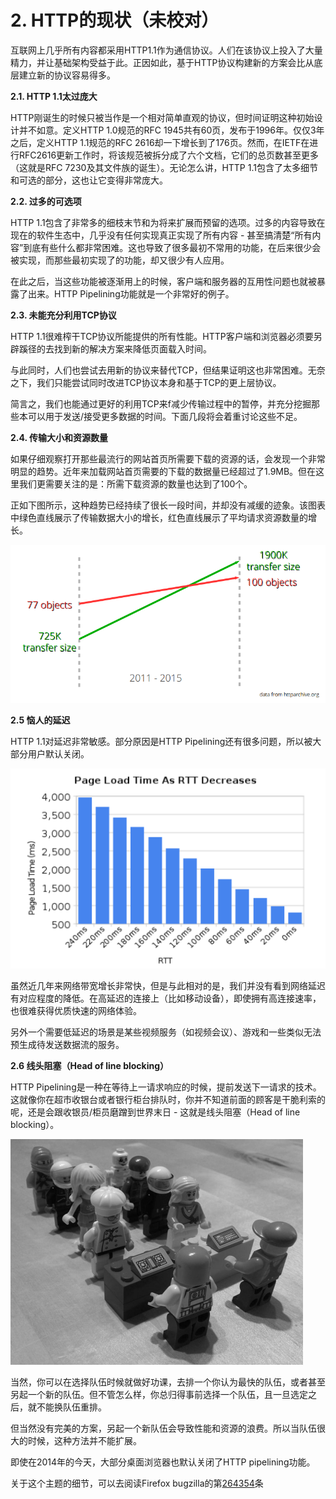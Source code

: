 # 2. HTTP的现状（未校对）

互联网上几乎所有内容都采用HTTP1.1作为通信协议。人们在该协议上投入了大量精力，并让基础架构受益于此。<!--前面这句话需要review一下-->正因如此，基于HTTP协议构建新的方案会比从底层建立新的协议容易得多。

**2.1. HTTP 1.1太过庞大** <!--这一段基本OK-->

HTTP刚诞生的时候只被当作是一个相对简单直观的协议，但时间证明这种初始设计并不如意。定义HTTP 1.0规范的RFC 1945共有60页，发布于1996年。仅仅3年之后，定义HTTP 1.1规范的RFC 2616却一下增长到了176页。然而，在IETF在进行RFC2616更新工作时，将该规范被拆分成了六个文档，它们的总页数甚至更多（这就是RFC 7230及其文件族的诞生）。无论怎么讲，HTTP 1.1包含了太多细节和可选的部分，这也让它变得非常庞大。


**2.2. 过多的可选项**<!--似乎语言有点绕，不够清晰-->

HTTP 1.1包含了非常多的细枝末节和为将来扩展而预留的选项。过多的内容导致在现在的软件生态中，几乎没有任何实现真正实现了所有内容 - 甚至搞清楚“所有内容”到底有些什么都非常困难。这也导致了很多最初不常用的功能，在后来很少会被实现，而那些最初实现了的功能，却又很少有人应用。

在此之后，当这些功能被逐渐用上的时候，客户端和服务器的互用性问题也就被暴露了出来。HTTP Pipelining功能就是一个非常好的例子。

**2.3. 未能充分利用TCP协议**<!--这一段基本OK-->
  
HTTP 1.1很难榨干TCP协议所能提供的所有性能。HTTP客户端和浏览器必须要另辟蹊径的去找到新的解决方案来降低页面载入时间。

与此同时，人们也尝试去用新的协议来替代TCP，但结果证明这也非常困难。无奈之下，我们只能尝试同时改进TCP协议本身和基于TCP的更上层协议。

简言之，我们也能通过更好的利用TCP来f减少传输过程中的暂停，并充分挖掘那些本可以用于发送/接受更多数据的时间。下面几段将会着重讨论这些不足。
  
**2.4. 传输大小和资源数量**<!--这一段基本OK-->

如果仔细观察打开那些最流行的网站首页所需要下载的资源的话，会发现一个非常明显的趋势。近年来加载网站首页需要的下载的数据量已经超过了1.9MB。但在这里我们更需要关注的是：所需下载资源的数量也达到了100个。

正如下图所示，这种趋势已经持续了很长一段时间，并却没有减缓的迹象。该图表中绿色直线展示了传输数据大小的增长，红色直线展示了平均请求资源数量的增长。

![](imgs/trend.png)

**2.5 恼人的延迟**<!--这一段基本OK-->

HTTP 1.1对延迟非常敏感。部分原因是HTTP Pipelining还有很多问题，所以被大部分用户默认关闭。

![](imgs/rtt.png)

虽然近几年来网络带宽增长非常快，但是与此相对的是，我们并没有看到网络延迟有对应程度的降低。在高延迟的连接上（比如移动设备），即使拥有高连接速率，也很难获得优质快速的网络体验。

另外一个需要低延迟的场景是某些视频服务（如视频会议）、游戏和一些类似无法预生成待发送数据流的服务。

**2.6 线头阻塞（Head of line blocking）**<!--感觉有些地方解释的不够清楚，需要review-->
  
HTTP Pipelining是一种在等待上一请求响应的时候，提前发送下一请求的技术。这就像你在超市收银台或者银行柜台排队时，你并不知道前面的顾客是干脆利索的呢，还是会跟收银员/柜员磨蹭到世界末日 - 这就是线头阻塞（Head of line blocking）。

![](imgs/holb.png)

当然，你可以在选择队伍时候就做好功课，去排一个你认为最快的队伍，或者甚至另起一个新的队伍。但不管怎么样，你总归得事前选择一个队伍，且一旦选定之后，就不能换队伍重排。

但当然没有完美的方案，另起一个新队伍会导致性能和资源的浪费。所以当队伍很大的时候，这种方法并不能扩展。

即使在2014年的今天，大部分桌面浏览器也默认关闭了HTTP pipelining功能。

关于这个主题的细节，可以去阅读Firefox bugzilla的第[264354](https://bugzilla.mozilla.org/show_bug.cgi?id=264354)条
